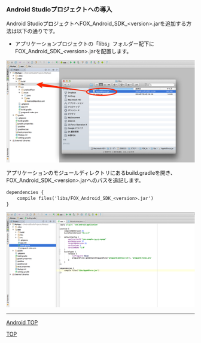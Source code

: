 ### Android Studioプロジェクトへの導入

Android StudioプロジェクトへFOX_Android_SDK_&lt;version&gt;.jarを追加する方法は以下の通りです。

* アプリケーションプロジェクトの「libs」フォルダー配下にFOX_Android_SDK_&lt;version&gt;.jarを配置します。


![integration01](./img01.png)

アプリケーションのモジュールディレクトリにあるbuild.gradleを開き、FOX_Android_SDK_&lt;version&gt;.jarへのパスを追記します。

```
dependencies {
	compile files('libs/FOX_Android_SDK_<version>.jar')
}
```

![integration02](./img02.png)

---
[Android TOP](/lang/ja/doc/integration/android/README.md)

[TOP](/lang/ja/README.md)
